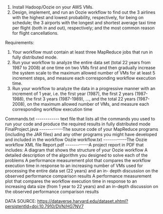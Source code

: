 1.	Install Hadoop/Oozie on your AWS VMs.
2.	Design, implement, and run an Oozie workflow to find out
the 3 airlines with the highest and lowest probability, respectively, for being on schedule; the 3 airports with the longest and shortest average taxi time per flight (both in and out), respectively; and
the most common reason for flight cancellations.

Requirements:
1.	Your workflow must contain at least three MapReduce jobs that run in fully distributed mode.
2.	Run your workflow to analyze the entire data set (total 22 years from 1987 to 2008) at one time on two VMs first and then gradually increase the system scale to the maximum allowed number of VMs for at least 5 increment steps, and measure each corresponding workflow
execution time.
3.	Run your workflow to analyze the data in a progressive manner with an increment of 1 year, i.e. the first year (1987), the first 2 years (1987-1988), the first 3 years (1987-1989), …, and the total 22 years (1987-2008), on the maximum allowed number of VMs, and measure each corresponding workflow execution time

 
Commands.txt ------------ text file that lists all the commands you used to run your code and produce the required results in fully distributed mode
FinalProject.java ------------The source code of your MapReduce programs (including the JAR files) and any other programs you might have developed and included in the workflow
Oozie workflow.txt ------------The Oozie workflow XML file
Report.pdf ------------A project report in PDF that includes:
        A diagram that shows the structure of your Oozie workflow
        A detailed description of the algorithm you designed to solve each of the problems
        A performance measurement plot that compares the workflow execution time in response to an increasing number of VMs used for processing the entire data set (22 years) and an in- depth discussion on the observed performance comparison results
        A performance measurement plot that compares the workflow execution time in response to an increasing data size (from 1 year to 22 years) and an in-depth discussion on the observed performance comparison results
        
DATA SOURCE: https://dataverse.harvard.edu/dataset.xhtml?persistentId=doi:10.7910/DVN/HG7NV7

